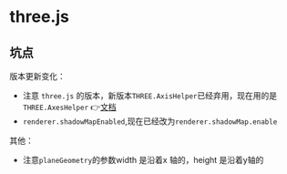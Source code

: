 # three.js

## 坑点
版本更新变化：
- 注意 `three.js` 的版本，新版本`THREE.AxisHelper`已经弃用，现在用的是`THREE.AxesHelper` 👉[文档](https://threejs.org/docs/#api/zh/helpers/AxesHelper)
- `renderer.shadowMapEnabled`,现在已经改为`renderer.shadowMap.enable`

其他：
- 注意`planeGeometry`的参数width 是沿着x 轴的，height 是沿着y轴的
